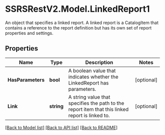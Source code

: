 # SSRSRestV2.Model.LinkedReport1
An object that specifies a linked report. A linked report is a CatalogItem that contains a reference to the report definition but has its own set of report properties and settings.

## Properties

Name | Type | Description | Notes
------------ | ------------- | ------------- | -------------
**HasParameters** | **bool** | A boolean value that indicates whether the LinkedReport has parameters. | [optional] 
**Link** | **string** |  A string value that specifies the path to the report item that this linked report is linked to. | [optional] 

[[Back to Model list]](../../README.md#documentation-for-models) [[Back to API list]](../../README.md#documentation-for-api-endpoints) [[Back to README]](../../README.md)

